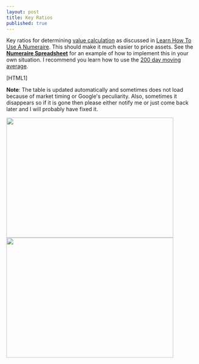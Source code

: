 ```yaml
---
layout: post
title: Key Ratios
published: true
---
```

<p>Key ratios for determining <a href="http://www.runtogold.com/2008/08/value-calculation/" target="_blank">value calculation</a> as discussed in <a title="learn how to use a numeraire" href="http://www.runtogold.com/2010/01/numeraire/" target="_blank">Learn How To Use A Numeraire</a>. This should make it much easier to price assets. See the <a href="http://www.runtogold.com/numerairespreadsheet" target="_blank"><strong>Numeraire Spreadsheet</strong></a> for an example of how to implement this in your own situation. I recommend you learn how to use the <a title="200 day moving average" href="http://www.runtogold.com/2010/07/200-day-moving-average/" target="_blank">200 day moving average</a>.</p>
<p>[HTML1]</p>
<p><strong>Note</strong>: The table is updated automatically and sometimes does not load because of market timing or Google's peculiarity. Also, sometimes it disappears so if it is gone then please either notify me or just come back later and I will probably have fixed it.</p>
<p><img class="aligncenter" title="S&amp;P 500 priced in Gold" src="{{ site.baseurl }}/images/SP-500-gold-long2.jpg" alt="" width="440" height="316" /><img class="aligncenter" title="American homes priced in silver" src="{{ site.baseurl }}/images/US-median-home-silver-long.jpg" alt="" width="440" height="316" /></p>

